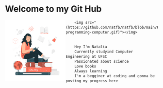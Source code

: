<!DOCTYPE html>
<html lang="en">
    <head>
        <meta charset="UTF-8">
        <meta http-equiv="X-UA-Compatible" content="IE=edge">
        <meta name="viewport" content="width=device-width, initial-scale=1.0">
        <link rel="stylesheet" href="css.css" />
        <link rel="preconnect" href="https://fonts.googleapis.com">
        <link rel="preconnect" href="https://fonts.gstatic.com" crossorigin>
        <link href="https://fonts.googleapis.com/css2?family=Roboto:ital,wght@1,900&display=swap" rel="stylesheet">
        <link rel="preconnect" href="https://fonts.googleapis.com">
        <link rel="preconnect" href="https://fonts.gstatic.com" crossorigin>
        <link href="https://fonts.googleapis.com/css2?family=Montserrat:wght@100&family=Quicksand:wght@300&display=swap" rel="stylesheet">
    </head>

<body>
    <h1 id="titulo">Welcome to my Git Hub</h1>
        <img align='left' src="101674-science-lover.gif" width='200'></img>
   
   
        <img src="(https://github.com/natfb/natfb/blob/main/63487-programming-computer.gif)"></img>
   
    
        Hey I'm Natalia
        Currently studyind Computer Engineering at UFSC
        Passionated about science
        Love books
        Always learning
        I'm a begginer at coding and gonna be posting my progress here

</body>
</html>
